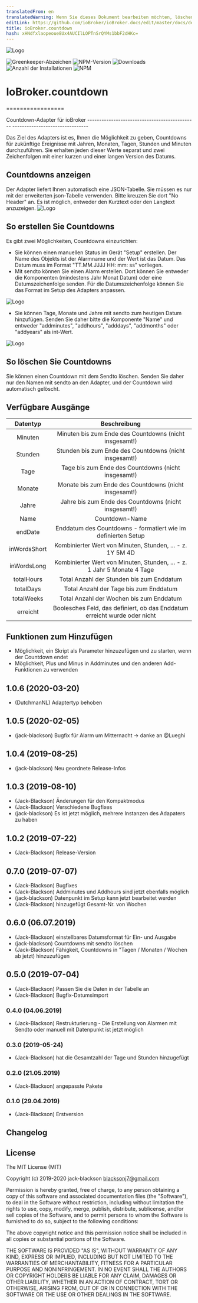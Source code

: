 ```yaml
---
translatedFrom: en
translatedWarning: Wenn Sie dieses Dokument bearbeiten möchten, löschen Sie bitte das Feld "translationsFrom". Andernfalls wird dieses Dokument automatisch erneut übersetzt
editLink: https://github.com/ioBroker/ioBroker.docs/edit/master/docs/de/adapterref/iobroker.countdown/README.md
title: ioBroker.countdown
hash: xHNdfxlaopeoue8Ux4AUCIlLOPTnSrQYMs1bbF2dHKc=
---
```

![Logo](../../../en/adapterref/iobroker.countdown/admin/countdown.png)

![Greenkeeper-Abzeichen](https://badges.greenkeeper.io/jack-blackson/ioBroker.countdown.svg)
![NPM-Version](http://img.shields.io/npm/v/iobroker.countdown.svg)
![Downloads](https://img.shields.io/npm/dm/iobroker.countdown.svg)
![Anzahl der Installationen](http://iobroker.live/badges/countdown-stable.svg)
![NPM](https://nodei.co/npm/iobroker.countdown.png?downloads=true)

# IoBroker.countdown
=================

Countdown-Adapter für ioBroker ---------------------------------------------- --------------------------------

Das Ziel des Adapters ist es, Ihnen die Möglichkeit zu geben, Countdowns für zukünftige Ereignisse mit Jahren, Monaten, Tagen, Stunden und Minuten durchzuführen. Sie erhalten jeden dieser Werte separat und zwei Zeichenfolgen mit einer kurzen und einer langen Version des Datums.

## Countdowns anzeigen
Der Adapter liefert Ihnen automatisch eine JSON-Tabelle. Sie müssen es nur mit der erweiterten json-Tabelle verwenden. Bitte kreuzen Sie dort "No Header" an. Es ist möglich, entweder den Kurztext oder den Langtext anzuzeigen.
![Logo](../../../en/adapterref/iobroker.countdown/admin/countdown_json.png)

## So erstellen Sie Countdowns
Es gibt zwei Möglichkeiten, Countdowns einzurichten:

* Sie können einen manuellen Status im Gerät "Setup" erstellen. Der Name des Objekts ist der Alarmname und der Wert ist das Datum. Das Datum muss im Format "TT.MM.JJJJ HH: mm: ss" vorliegen.
* Mit sendto können Sie einen Alarm erstellen. Dort können Sie entweder die Komponenten (mindestens Jahr Monat Datum) oder eine Datumszeichenfolge senden. Für die Datumszeichenfolge können Sie das Format im Setup des Adapters anpassen.

![Logo](../../../en/adapterref/iobroker.countdown/admin/countdown_blocky.png)

* Sie können Tage, Monate und Jahre mit sendto zum heutigen Datum hinzufügen. Senden Sie daher bitte die Komponente "Name" und entweder "addminutes", "addhours", "adddays", "addmonths" oder "addyears" als int-Wert.

![Logo](../../../en/adapterref/iobroker.countdown/admin/countdown_blocky_add.png)

## So löschen Sie Countdowns
Sie können einen Countdown mit dem Sendto löschen. Senden Sie daher nur den Namen mit sendto an den Adapter, und der Countdown wird automatisch gelöscht.

## Verfügbare Ausgänge
| Datentyp | Beschreibung |
|:---:|:---:|
| Minuten | Minuten bis zum Ende des Countdowns (nicht insgesamt!) |
| Stunden | Stunden bis zum Ende des Countdowns (nicht insgesamt!) |
| Tage | Tage bis zum Ende des Countdowns (nicht insgesamt!) |
| Monate | Monate bis zum Ende des Countdowns (nicht insgesamt!) |
| Jahre | Jahre bis zum Ende des Countdowns (nicht insgesamt!) |
| Name | Countdown-Name |
| endDate | Enddatum des Countdowns - formatiert wie im definierten Setup |
| inWordsShort | Kombinierter Wert von Minuten, Stunden, ... - z. 1Y 5M 4D |
| inWordsLong | Kombinierter Wert von Minuten, Stunden, ... - z. 1 Jahr 5 Monate 4 Tage |
| totalHours | Total Anzahl der Stunden bis zum Enddatum |
| totalDays | Total Anzahl der Tage bis zum Enddatum |
| totalWeeks | Total Anzahl der Wochen bis zum Enddatum |
| erreicht | Boolesches Feld, das definiert, ob das Enddatum erreicht wurde oder nicht |

## Funktionen zum Hinzufügen
* Möglichkeit, ein Skript als Parameter hinzuzufügen und zu starten, wenn der Countdown endet
* Möglichkeit, Plus und Minus in Addminutes und den anderen Add-Funktionen zu verwenden

## 1.0.6 (2020-03-20)
* (DutchmanNL) Adaptertyp behoben

## 1.0.5 (2020-02-05)
* (jack-blackson) Bugfix für Alarm um Mitternacht -> danke an @Lueghi

## 1.0.4 (2019-08-25)
* (jack-blackson) Neu geordnete Release-Infos

## 1.0.3 (2019-08-10)
* (Jack-Blackson) Änderungen für den Kompaktmodus
* (Jack-Blackson) Verschiedene Bugfixes
* (jack-blackson) Es ist jetzt möglich, mehrere Instanzen des Adapaters zu haben

## 1.0.2 (2019-07-22)
* (Jack-Blackson) Release-Version

## 0.7.0 (2019-07-07)
* (Jack-Blackson) Bugfixes
* (Jack-Blackson) Addminutes und Addhours sind jetzt ebenfalls möglich
* (jack-blackson) Datenpunkt im Setup kann jetzt bearbeitet werden
* (Jack-Blackson) hinzugefügt Gesamt-Nr. von Wochen

## 0.6.0 (06.07.2019)
* (Jack-Blackson) einstellbares Datumsformat für Ein- und Ausgabe
* (jack-blackson) Countdowns mit sendto löschen
* (Jack-Blackson) Fähigkeit, Countdowns in "Tagen / Monaten / Wochen ab jetzt) hinzuzufügen

## 0.5.0 (2019-07-04)
* (Jack-Blackson) Passen Sie die Daten in der Tabelle an
* (Jack-Blackson) Bugfix-Datumsimport

### 0.4.0 (04.06.2019)
* (Jack-Blackson) Restrukturierung - Die Erstellung von Alarmen mit Sendto oder manuell mit Datenpunkt ist jetzt möglich

### 0.3.0 (2019-05-24)
* (Jack-Blackson) hat die Gesamtzahl der Tage und Stunden hinzugefügt

### 0.2.0 (21.05.2019)
* (Jack-Blackson) angepasste Pakete

### 0.1.0 (29.04.2019)
* (Jack-Blackson) Erstversion

## Changelog

## License
The MIT License (MIT)

Copyright (c) 2019-2020 jack-blackson <blacksonj7@gmail.com>

Permission is hereby granted, free of charge, to any person obtaining a copy
of this software and associated documentation files (the "Software"), to deal
in the Software without restriction, including without limitation the rights
to use, copy, modify, merge, publish, distribute, sublicense, and/or sell
copies of the Software, and to permit persons to whom the Software is
furnished to do so, subject to the following conditions:

The above copyright notice and this permission notice shall be included in
all copies or substantial portions of the Software.

THE SOFTWARE IS PROVIDED "AS IS", WITHOUT WARRANTY OF ANY KIND, EXPRESS OR
IMPLIED, INCLUDING BUT NOT LIMITED TO THE WARRANTIES OF MERCHANTABILITY,
FITNESS FOR A PARTICULAR PURPOSE AND NONINFRINGEMENT. IN NO EVENT SHALL THE
AUTHORS OR COPYRIGHT HOLDERS BE LIABLE FOR ANY CLAIM, DAMAGES OR OTHER
LIABILITY, WHETHER IN AN ACTION OF CONTRACT, TORT OR OTHERWISE, ARISING FROM,
OUT OF OR IN CONNECTION WITH THE SOFTWARE OR THE USE OR OTHER DEALINGS IN
THE SOFTWARE.